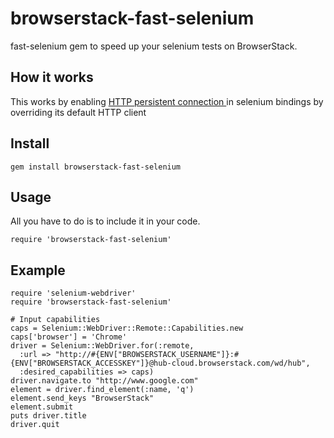 # browserstack-fast-selenium

fast-selenium gem to speed up your selenium tests on BrowserStack.

## How it works

This works by enabling [HTTP persistent connection ](https://en.wikipedia.org/wiki/HTTP_persistent_connection) in selenium bindings by overriding its default HTTP client

## Install

    gem install browserstack-fast-selenium

## Usage

All you have to do is to include it in your code. 

    require 'browserstack-fast-selenium'

## Example

```
require 'selenium-webdriver'
require 'browserstack-fast-selenium'

# Input capabilities
caps = Selenium::WebDriver::Remote::Capabilities.new
caps['browser'] = 'Chrome'
driver = Selenium::WebDriver.for(:remote,
  :url => "http://#{ENV["BROWSERSTACK_USERNAME"]}:#{ENV["BROWSERSTACK_ACCESSKEY"]}@hub-cloud.browserstack.com/wd/hub",
  :desired_capabilities => caps)
driver.navigate.to "http://www.google.com"
element = driver.find_element(:name, 'q')
element.send_keys "BrowserStack"
element.submit
puts driver.title
driver.quit
```


